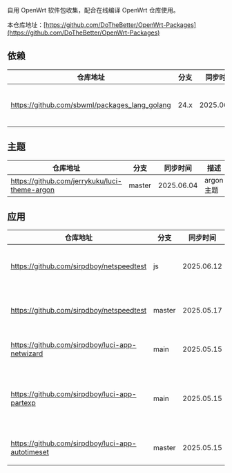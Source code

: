 
自用 OpenWrt 软件包收集，配合在线编译 OpenWrt 仓库使用。

本仓库地址：[https://github.com/DoTheBetter/OpenWrt-Packages](https://github.com/DoTheBetter/OpenWrt-Packages)


## 依赖
| 仓库地址 | 分支 | 同步时间 | 描述 |
| -------- | ---- | -------- | -------- |
| https://github.com/sbwml/packages_lang_golang | 24.x | 2025.06.06 | geodata、xray 等依赖高版本 go |

## 主题
| 仓库地址 | 分支 | 同步时间 | 描述 |
| -------- | ---- | -------- | -------- |
| https://github.com/jerrykuku/luci-theme-argon | master | 2025.06.04 | argon 主题 |

## 应用
| 仓库地址 | 分支 | 同步时间 | 描述 |
| -------- | ---- | -------- | -------- |
| https://github.com/sirpdboy/netspeedtest | js | 2025.06.12 | 网络速度诊断测试 |
| https://github.com/sirpdboy/netspeedtest | master | 2025.05.17 | 网络速度诊断测试 |
| https://github.com/sirpdboy/luci-app-netwizard | main | 2025.05.15 | 网络设置向导 |
| https://github.com/sirpdboy/luci-app-partexp | main | 2025.05.15 | 分区格式化、扩容、挂载 |
| https://github.com/sirpdboy/luci-app-autotimeset | master | 2025.05.15 | 定时任务设置 |
